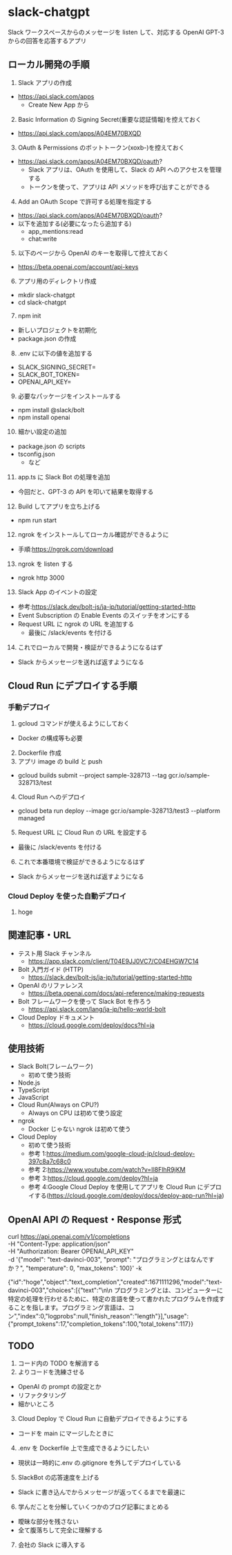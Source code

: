 # slack-chatgpt

Slack ワークスペースからのメッセージを listen して、対応する OpenAI GPT-3 からの回答を応答するアプリ

## ローカル開発の手順

1. Slack アプリの作成

- https://api.slack.com/apps
  - Create New App から

2. Basic Information の Signing Secret(重要な認証情報)を控えておく

- https://api.slack.com/apps/A04EM70BXQD

3. OAuth & Permissions のボットトークン(xoxb-)を控えておく

- https://api.slack.com/apps/A04EM70BXQD/oauth?
  - Slack アプリは、OAuth を使用して、Slack の API へのアクセスを管理する
  - トークンを使って、アプリは API メソッドを呼び出すことができる

4. Add an OAuth Scope で許可する処理を指定する

- https://api.slack.com/apps/A04EM70BXQD/oauth?
- 以下を追加する(必要になったら追加する)
  - app_mentions:read
  - chat:write

5. 以下のページから OpenAI のキーを取得して控えておく

- https://beta.openai.com/account/api-keys

6. アプリ用のディレクトリ作成

- mkdir slack-chatgpt
- cd slack-chatgpt

7. npm init

- 新しいプロジェクトを初期化
- package.json の作成

8. .env に以下の値を追加する

- SLACK_SIGNING_SECRET=
- SLACK_BOT_TOKEN=
- OPENAI_API_KEY=

9. 必要なパッケージをインストールする

- npm install @slack/bolt
- npm install openai

10. 細かい設定の追加

- package.json の scripts
- tsconfig.json
  - など

11. app.ts に Slack Bot の処理を追加

- 今回だと、GPT-3 の API を叩いて結果を取得する

12. Build してアプリを立ち上げる

- npm run start

12. ngrok をインストールしてローカル確認ができるように

- 手順:https://ngrok.com/download

13. ngrok を listen する

- ngrok http 3000

13. Slack App のイベントの設定

- 参考:https://slack.dev/bolt-js/ja-jp/tutorial/getting-started-http
- Event Subscription の Enable Events のスイッチをオンにする
- Request URL に ngrok の URL を追加する
  - 最後に /slack/events を付ける

14. これでローカルで開発・検証ができるようになるはず

- Slack からメッセージを送れば返すようになる

## Cloud Run にデプロイする手順

### 手動デプロイ

1. gcloud コマンドが使えるようにしておく

- Docker の構成等も必要

2. Dockerfile 作成
3. アプリ image の build と push

- gcloud builds submit --project sample-328713 --tag gcr.io/sample-328713/test

4. Cloud Run へのデプロイ

- gcloud beta run deploy --image gcr.io/sample-328713/test3 --platform managed

5. Request URL に Cloud Run の URL を設定する

- 最後に /slack/events を付ける

6. これで本番環境で検証ができるようになるはず

- Slack からメッセージを送れば返すようになる

### Cloud Deploy を使った自動デプロイ

1. hoge

## 関連記事・URL

- テスト用 Slack チャンネル
  - https://app.slack.com/client/T04E9JJ0VC7/C04EHGW7C14
- Bolt 入門ガイド (HTTP)
  - https://slack.dev/bolt-js/ja-jp/tutorial/getting-started-http
- OpenAI のリファレンス
  - https://beta.openai.com/docs/api-reference/making-requests
- Bolt フレームワークを使って Slack Bot を作ろう
  - https://api.slack.com/lang/ja-jp/hello-world-bolt
- Cloud Deploy ドキュメント
  - https://cloud.google.com/deploy/docs?hl=ja

## 使用技術

- Slack Bolt(フレームワーク)
  - 初めて使う技術
- Node.js
- TypeScript
- JavaScript
- Cloud Run(Always on CPU?)
  - Always on CPU は初めて使う設定
- ngrok
  - Docker じゃない ngrok は初めて使う
- Cloud Deploy
  - 初めて使う技術
  - 参考 1:https://medium.com/google-cloud-jp/cloud-deploy-397c8a7c68c0
  - 参考 2:https://www.youtube.com/watch?v=Il8FlhR9jKM
  - 参考 3:https://cloud.google.com/deploy?hl=ja
  - 参考 4:Google Cloud Deploy を使用してアプリを Cloud Run にデプロイする(https://cloud.google.com/deploy/docs/deploy-app-run?hl=ja)

## OpenAI API の Request・Response 形式

<!-- Request -->

curl https://api.openai.com/v1/completions \
-H "Content-Type: application/json" \
-H "Authorization: Bearer OPENAI_API_KEY" \
-d '{"model": "text-davinci-003", "prompt": "プログラミングとはなんですか？", "temperature": 0, "max_tokens": 100}' -k

<!-- Response -->

{"id":"hoge","object":"text_completion","created":1671111296,"model":"text-davinci-003","choices":[{"text":"\n\n プログラミングとは、コンピューターに特定の処理を行わせるために、特定の言語を使って書かれたプログラムを作成することを指します。プログラミング言語は、コン","index":0,"logprobs":null,"finish_reason":"length"}],"usage":{"prompt_tokens":17,"completion_tokens":100,"total_tokens":117}}

## TODO

1. コード内の TODO を解消する
2. よりコードを洗練させる

- OpenAI の prompt の設定とか
- リファクタリング
- 細かいところ

3. Cloud Deploy で Cloud Run に自動デプロイできるようにする

- コードを main にマージしたときに

4. .env を Dockerfile 上で生成できるようにしたい

- 現状は一時的に.env の.gitignore を外してデプロイしている

5. SlackBot の応答速度を上げる

- Slack に書き込んでからメッセージが返ってくるまでを最速に

6. 学んだことを分解していくつかのブログ記事にまとめる

- 曖昧な部分を残さない
- 全て腹落ちして完全に理解する

7. 会社の Slack に導入する
